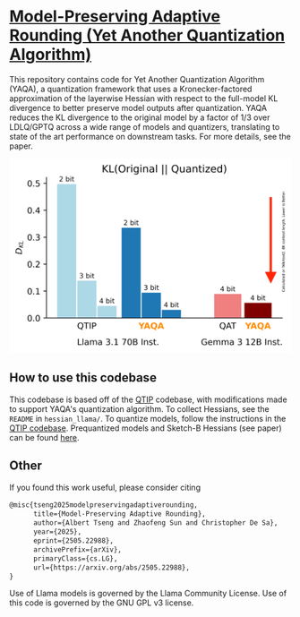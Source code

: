 # [Model-Preserving Adaptive Rounding (Yet Another Quantization Algorithm)](https://arxiv.org/abs/2505.22988)

This repository contains code for Yet Another Quantization Algorithm (YAQA), a quantization framework that uses a Kronecker-factored approximation of the layerwise Hessian with respect to the full-model KL divergence to better preserve model outputs after quantization.
YAQA reduces the KL divergence to the original model by a factor of 1/3 over LDLQ/GPTQ across a wide range of models and quantizers, translating to state of the art performance on downstream tasks.
For more details, see the paper.

<img src="assets/comp.png" width="800">

## How to use this codebase

This codebase is based off of the [QTIP](https://github.com/Cornell-RelaxML/qtip) codebase, with modifications made to support YAQA's quantization algorithm.
To collect Hessians, see the `README` in `hessian_llama/`.
To quantize models, follow the instructions in the [QTIP codebase](https://github.com/Cornell-RelaxML/qtip).
Prequantized models and Sketch-B Hessians (see paper) can be found [here](https://huggingface.co/collections/relaxml/yaqa-6837d4c8896eb9ceb7cb899e).

## Other

If you found this work useful, please consider citing
```
@misc{tseng2025modelpreservingadaptiverounding,
      title={Model-Preserving Adaptive Rounding}, 
      author={Albert Tseng and Zhaofeng Sun and Christopher De Sa},
      year={2025},
      eprint={2505.22988},
      archivePrefix={arXiv},
      primaryClass={cs.LG},
      url={https://arxiv.org/abs/2505.22988}, 
}
```

Use of Llama models is governed by the Llama Community License. Use of this code is governed by the GNU GPL v3 license.
